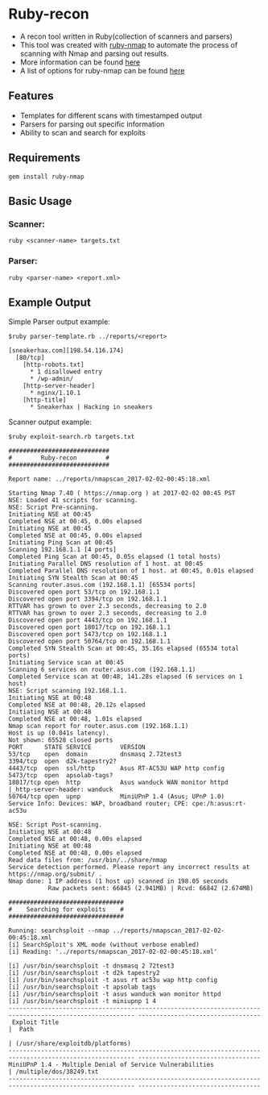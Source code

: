 # Ruby-recon

* A recon tool written in Ruby(collection of scanners and parsers)
* This tool was created with [ruby-nmap](https://github.com/sophsec/ruby-nmap) to automate the process of scanning with Nmap and parsing out results.
* More information can be found [here](http://sneakerhax.com/recon-at-scale/)
* A list of options for ruby-nmap can be found [here](https://github.com/sophsec/ruby-nmap/blob/ad12f9d533ff3b5b3dc559922a8f19b4b9409f32/lib/nmap/task.rb)

## Features
<ul>
  <li>Templates for different scans with timestamped output
  <li>Parsers for parsing out specific information
  <li>Ability to scan and search for exploits</li>
</ul>

## Requirements

`
gem install ruby-nmap
`

## Basic Usage

### Scanner:
`ruby <scanner-name> targets.txt`

### Parser:
`ruby <parser-name> <report.xml>`

## Example Output

Simple Parser output example:

```
$ruby parser-template.rb ../reports/<report>

[sneakerhax.com][198.54.116.174]
  [80/tcp]
    [http-robots.txt]
      * 1 disallowed entry
      * /wp-admin/
    [http-server-header]
      * nginx/1.10.1
    [http-title]
      * Sneakerhax | Hacking in sneakers
```

Scanner output example:

```
$ruby exploit-search.rb targets.txt

############################
#        Ruby-recon        #
############################

Report name: ../reports/nmapscan_2017-02-02-00:45:18.xml

Starting Nmap 7.40 ( https://nmap.org ) at 2017-02-02 00:45 PST
NSE: Loaded 41 scripts for scanning.
NSE: Script Pre-scanning.
Initiating NSE at 00:45
Completed NSE at 00:45, 0.00s elapsed
Initiating NSE at 00:45
Completed NSE at 00:45, 0.00s elapsed
Initiating Ping Scan at 00:45
Scanning 192.168.1.1 [4 ports]
Completed Ping Scan at 00:45, 0.05s elapsed (1 total hosts)
Initiating Parallel DNS resolution of 1 host. at 00:45
Completed Parallel DNS resolution of 1 host. at 00:45, 0.01s elapsed
Initiating SYN Stealth Scan at 00:45
Scanning router.asus.com (192.168.1.1) [65534 ports]
Discovered open port 53/tcp on 192.168.1.1
Discovered open port 3394/tcp on 192.168.1.1
RTTVAR has grown to over 2.3 seconds, decreasing to 2.0
RTTVAR has grown to over 2.3 seconds, decreasing to 2.0
Discovered open port 4443/tcp on 192.168.1.1
Discovered open port 18017/tcp on 192.168.1.1
Discovered open port 5473/tcp on 192.168.1.1
Discovered open port 50764/tcp on 192.168.1.1
Completed SYN Stealth Scan at 00:45, 35.16s elapsed (65534 total ports)
Initiating Service scan at 00:45
Scanning 6 services on router.asus.com (192.168.1.1)
Completed Service scan at 00:48, 141.28s elapsed (6 services on 1 host)
NSE: Script scanning 192.168.1.1.
Initiating NSE at 00:48
Completed NSE at 00:48, 20.12s elapsed
Initiating NSE at 00:48
Completed NSE at 00:48, 1.01s elapsed
Nmap scan report for router.asus.com (192.168.1.1)
Host is up (0.041s latency).
Not shown: 65528 closed ports
PORT      STATE SERVICE        VERSION
53/tcp    open  domain         dnsmasq 2.72test3
3394/tcp  open  d2k-tapestry2?
4443/tcp  open  ssl/http       Asus RT-AC53U WAP http config
5473/tcp  open  apsolab-tags?
18017/tcp open  http           Asus wanduck WAN monitor httpd
|_http-server-header: wanduck
50764/tcp open  upnp           MiniUPnP 1.4 (Asus; UPnP 1.0)
Service Info: Devices: WAP, broadband router; CPE: cpe:/h:asus:rt-ac53u

NSE: Script Post-scanning.
Initiating NSE at 00:48
Completed NSE at 00:48, 0.00s elapsed
Initiating NSE at 00:48
Completed NSE at 00:48, 0.00s elapsed
Read data files from: /usr/bin/../share/nmap
Service detection performed. Please report any incorrect results at https://nmap.org/submit/ .
Nmap done: 1 IP address (1 host up) scanned in 198.05 seconds
           Raw packets sent: 66845 (2.941MB) | Rcvd: 66842 (2.674MB)

################################
#    Searching for exploits    #
################################

Running: searchsploit --nmap ../reports/nmapscan_2017-02-02-00:45:18.xml
[i] SearchSploit's XML mode (without verbose enabled)
[i] Reading: '../reports/nmapscan_2017-02-02-00:45:18.xml'

[i] /usr/bin/searchsploit -t dnsmasq 2 72test3
[i] /usr/bin/searchsploit -t d2k tapestry2
[i] /usr/bin/searchsploit -t asus rt ac53u wap http config
[i] /usr/bin/searchsploit -t apsolab tags
[i] /usr/bin/searchsploit -t asus wanduck wan monitor httpd
[i] /usr/bin/searchsploit -t miniupnp 1 4
--------------------------------------------------------------------------------------------------------- ----------------------------------
 Exploit Title                                                                                           |  Path
                                                                                                         | (/usr/share/exploitdb/platforms)
--------------------------------------------------------------------------------------------------------- ----------------------------------
MiniUPnP 1.4 - Multiple Denial of Service Vulnerabilities                                                | /multiple/dos/38249.txt
--------------------------------------------------------------------------------------------------------- ----------------------------------
```
